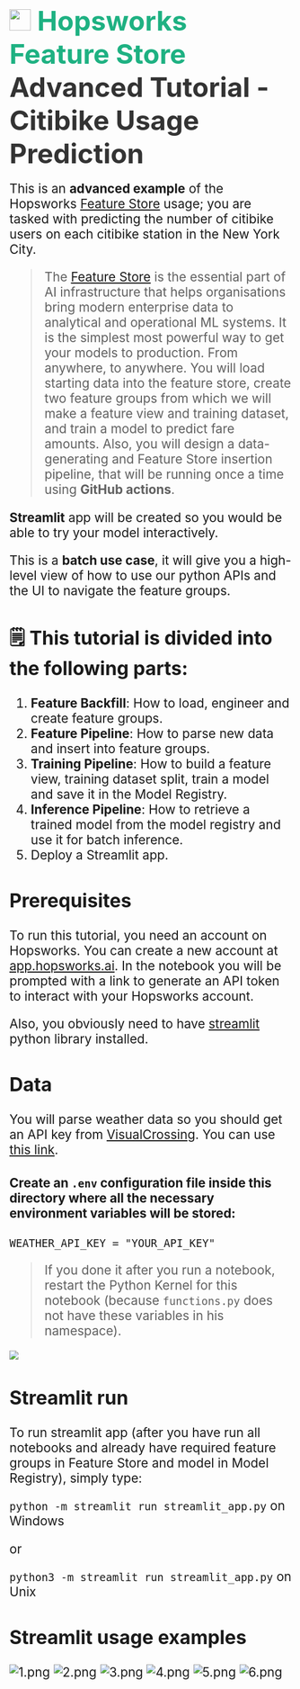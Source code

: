 # <span style="font-width:bold; font-size: 3rem; color:#1EB182;"><img src="../../images/icon102.png" width="38px"></img> **Hopsworks Feature Store** </span><span style="font-width:bold; font-size: 3rem; color:#333;">Advanced Tutorial - Citibike Usage Prediction</span>



<span style="font-width:bold; font-size: 1.4rem;">
  This is an <b>advanced example</b> of the Hopsworks <a href="https://www.hopsworks.ai/feature-store">Feature Store</a> usage; you are tasked with predicting the number of citibike users on each citibike station in the New York City.

> The [Feature Store](https://www.hopsworks.ai/feature-store) is the essential part of AI infrastructure that helps organisations bring modern enterprise data to analytical and operational ML systems. It is the simplest most powerful way to get your models to production. From anywhere, to anywhere.
  You will load starting data into the feature store, create two feature groups from which we will make a feature view and training dataset, and train a model to predict fare amounts.
  Also, you will design a data-generating and Feature Store insertion pipeline, that will be running once a time using <b>GitHub actions</b>.

  <b>Streamlit</b> app will be created so you would be able to try your model interactively.

   This is a <b>batch use case</b>, it will give you a high-level view of how to use our python APIs and the UI to navigate the feature groups.
 </span>

## **🗒️ This tutorial is divided into the following parts:**
1. **Feature Backfill**: How to load, engineer and create feature groups.
2. **Feature Pipeline**: How to parse new data and insert into feature groups.
3. **Training Pipeline**: How to build a feature view, training dataset split, train a model and save it in the Model Registry.
4. **Inference Pipeline**: How to retrieve a trained model from the model registry and use it for batch inference.
5. Deploy a Streamlit app.

## Prerequisites
To run this tutorial, you need an account on Hopsworks. You can create a new account at  [app.hopsworks.ai](https://app.hopsworks.ai).
In the notebook you will be prompted with a link to generate an API token to interact with your Hopsworks account.

Also, you obviously need to have [streamlit](https://docs.streamlit.io/library/get-started/installation)  python library installed.


## Data
You will parse weather data so you should get an API key from [VisualCrossing](https://www.visualcrossing.com/). You can use [this link](https://www.visualcrossing.com/weather-api).

#### Create an `.env` configuration file inside this directory where all the necessary environment variables will be stored:

`WEATHER_API_KEY = "YOUR_API_KEY"`

> If you done it after you run a notebook, restart the Python Kernel for this notebook (because `functions.py` does not have these variables in his namespace).

![](images/api_keys_env_file.png)

## Streamlit run
To run streamlit app (after you have run all notebooks and already have required feature groups in Feature Store and model in Model Registry), simply type:

`python -m streamlit run streamlit_app.py` on Windows

or

`python3 -m streamlit run streamlit_app.py` on Unix


## Streamlit usage examples
![1.png](images/1.png)
![2.png](images/2.png)
![3.png](images/3.png)
![4.png](images/4.png)
![5.png](images/5.png)
![6.png](images/6.png)
